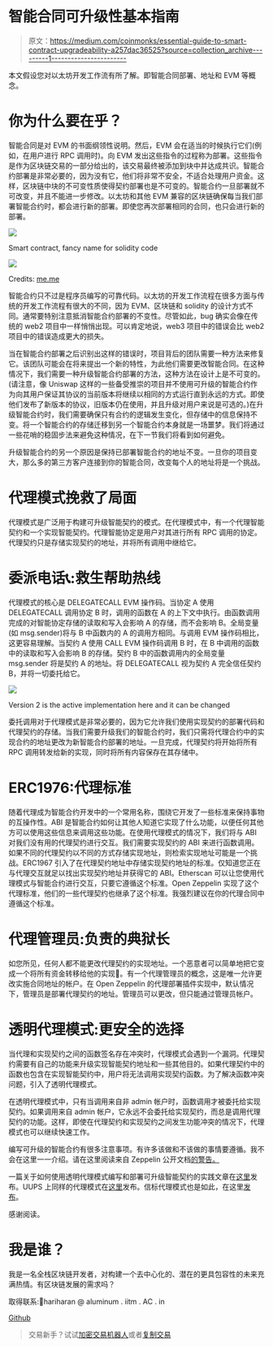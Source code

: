 # 智能合同可升级性基本指南

> 原文：<https://medium.com/coinmonks/essential-guide-to-smart-contract-upgradeability-a257dac36525?source=collection_archive---------1----------------------->

本文假设您对以太坊开发工作流有所了解。即智能合同部署、地址和 EVM 等概念。

# 你为什么要在乎？

智能合同是对 EVM 的书面纲领性说明。然后，EVM 会在适当的时候执行它们(例如，在用户进行 RPC 调用时)。向 EVM 发出这些指令的过程称为部署。这些指令是作为区块链交易的一部分给出的，该交易最终被添加到块中并达成共识。智能合约部署是非常必要的，因为没有它，他们将非常不安全，不适合处理用户资金。这样，区块链中块的不可变性质使得契约部署也是不可变的。智能合约一旦部署就不可改变，并且不能进一步修改。以太坊和其他 EVM 兼容的区块链确保每当我们部署智能合约时，都会进行新的部署。即使您再次部署相同的合同，也只会进行新的部署。

![](img/b320019b8d31181465c7c4702d4ac733.png)

Smart contract, fancy name for solidity code

![](img/795258c9fb49ee97b893e5d50723b806.png)

Credits: [me.me](https://me.me/i/its-not-a-bug-its-a-feature-ff25911c48334cc884cef01207cddf48)

智能合约只不过是程序员编写的可靠代码。以太坊的开发工作流程在很多方面与传统的开发工作流程有很大的不同，因为 EVM、区块链和 solidity 的设计方式不同。通常要特别注意抵消智能合约部署的不变性。尽管如此，bug 确实会像在传统的 web2 项目中一样悄悄出现。可以肯定地说，web3 项目中的错误会比 web2 项目中的错误造成更大的损失。

当在智能合约部署之后识别出这样的错误时，项目背后的团队需要一种方法来修复它。该团队可能会在将来提出一个新的特性，为此他们需要更改智能合同。在这种情况下，我们需要一种升级智能合约部署的方法，这种方法在设计上是不可变的。(请注意，像 Uniswap 这样的一些备受推崇的项目并不使用可升级的智能合约作为向其用户保证其协议的当前版本将继续以相同的方式运行直到永远的方式。即使他们发布了新版本的协议，旧版本仍在使用，并且升级对用户来说是可选的。)在升级智能合约时，我们需要确保只有合约的逻辑发生变化，但存储中的信息保持不变。将一个智能合约的存储迁移到另一个智能合约本身就是一场噩梦。我们将通过一些花哨的稳固步法来避免这种情况，在下一节我们将看到如何避免。

升级智能合约的另一个原因是保持已部署智能合约的地址不变。一旦你的项目变大，那么多的第三方客户连接到你的智能合同，改变每个人的地址将是一个挑战。

# 代理模式挽救了局面

代理模式是广泛用于构建可升级智能契约的模式。在代理模式中，有一个代理智能契约和一个实现智能契约。代理智能协定是用户对其进行所有 RPC 调用的协定。代理契约只是存储实现契约的地址，并将所有调用中继给它。

# 委派电话📞:救生帮助热线

代理模式的核心是 DELEGATECALL EVM 操作码。当协定 A 使用 DELEGATECALL 调用协定 B 时，调用的函数在 A 的上下文中执行。由函数调用完成的对智能协定存储的读取和写入会影响 A 的存储，而不会影响 B。全局变量(如 msg.sender)将与 B 中函数内的 A 的调用方相同。与调用 EVM 操作码相比，这更容易理解。当契约 A 使用 CALL EVM 操作码调用 B 时，在 B 中调用的函数中的读取和写入会影响 B 的存储。契约 B 中的函数调用内的全局变量 msg.sender 将是契约 A 的地址。将 DELEGATECALL 视为契约 A 完全信任契约 B，并将一切委托给它。

![](img/b7283c8b7c857dee194d0ddbdf839492.png)

Version 2 is the active implementation here and it can be changed

委托调用对于代理模式是非常必要的，因为它允许我们使用实现契约的部署代码和代理契约的存储。当我们需要升级我们的智能合约时，我们只需将代理合约中的实现合约的地址更改为新智能合约部署的地址。一旦完成，代理契约将开始将所有 RPC 调用转发给新的实现，同时将所有内容保存在其存储中。

# ERC1976:代理标准

随着代理成为智能合约开发中的一个常用名称，围绕它开发了一些标准来保持事物的互操作性。ABI 是智能合约如何让其他人知道它实现了什么功能，以便任何其他方可以使用这些信息来调用这些功能。在使用代理模式的情况下，我们将与 ABI 对我们没有用的代理契约进行交互。我们需要实现契约的 ABI 来进行函数调用。如果不同的代理契约以不同的方式存储实现地址，则检索实现地址可能是一个挑战。ERC1967 引入了在代理契约地址中存储实现契约地址的标准。仅知道您正在与代理交互就足以找出实现契约地址并获得它的 ABI。Etherscan 可以让您使用代理模式与智能合约进行交互，只要它遵循这个标准。Open Zeppelin 实现了这个代理标准，他们的一些代理契约也继承了这个标准。我强烈建议在你的代理合同中遵循这个标准。

# 代理管理员:负责的典狱长

如您所见，任何人都不能更改代理契约的实现地址。一个恶意者可以简单地把它变成一个将所有资金转移给他的实现🤑。有一个代理管理员的概念，这是唯一允许更改实施合同地址的帐户。在 Open Zeppelin 的代理部署插件实现中，默认情况下，管理员是部署代理契约的地址。管理员可以更改，但只能通过管理员帐户。

# 透明代理模式:更安全的选择

当代理和实现契约之间的函数签名存在冲突时，代理模式会遇到一个漏洞。代理契约需要有自己的功能来升级实现智能契约地址和一些其他目的。如果代理契约中的函数也包含在实现智能契约中，用户将无法调用实现契约函数。为了解决函数冲突问题，引入了透明代理模式。

在透明代理模式中，只有当调用来自非 admin 帐户时，函数调用才被委托给实现契约。如果调用来自 admin 帐户，它永远不会委托给实现契约，而总是调用代理契约的功能。这样，即使在代理契约和实现契约之间发生功能冲突的情况下，代理模式也可以继续快速工作。

编写可升级的智能合约有很多注意事项。有许多该做和不该做的事情要遵循。我不会在这里一一介绍。请在这里阅读来自 Zeppelin 公开文档[的警告。](https://docs.openzeppelin.com/upgrades-plugins/1.x/writing-upgradeable)

一篇关于如何使用透明代理模式编写和部署可升级智能契约的实践文章在[这里](/@HashHaran/how-to-create-a-transparent-proxy-1683d21468bf)发布。UUPS 上同样的代理模式在[这里](/@HashHaran/how-to-create-an-uups-proxy-66eca257b2f9)发布。信标代理模式也是如此，在这里[发布](/@HashHaran/how-to-create-a-beacon-proxy-3d55335f7353)。

感谢阅读。

# 我是谁？

我是一名全栈区块链开发者，对构建一个去中心化的、潜在的更具包容性的未来充满热情。有区块链发展的需求吗？

取得联系:📧hariharan @ aluminum . iitm . AC . in

[Github](https://github.com/HashHaran)

> 交易新手？试试[加密交易机器人](/coinmonks/crypto-trading-bot-c2ffce8acb2a)或者[复制交易](/coinmonks/top-10-crypto-copy-trading-platforms-for-beginners-d0c37c7d698c)